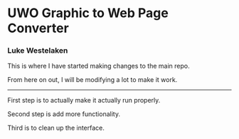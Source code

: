 # UWO Graphic to Web Page Converter
### Luke Westelaken
This is where I have started making changes to the main repo.

From here on out, I will be modifying a lot to make it work. 
___
First step is to actually make it actually run properly. 

Second step is add more functionality.

Third is to clean up the interface.

